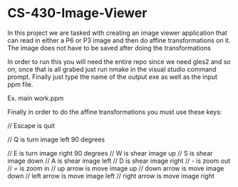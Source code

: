 # CS-430-Image-Viewer
In this project we are tasked with creating an image viewer application
that can read in either a P6 or P3 image and then do affine transformations 
on it. The image does not have to be saved after doing the transformations

In order to run this you will need the entire repo since we need gles2 and so on,
once that is all grabed just run nmake in the visual studio command prompt. 
Finally just type the name of the output exe as well as the input ppm file.

Ex. main work.ppm


Finally in order to do the affine transformations you must use these keys:


// Escape is quit

// Q is turn image left 90 degrees

// E is turn image right 90 degrees
// W is shear image up
// S is shear image down
// A is shear image left
// D is shear image right
// - is zoom out
// = is zoom in
// up arrow is move image up
// down arrow is move image down
// left arrow is move image left
// right arrow is move image right

